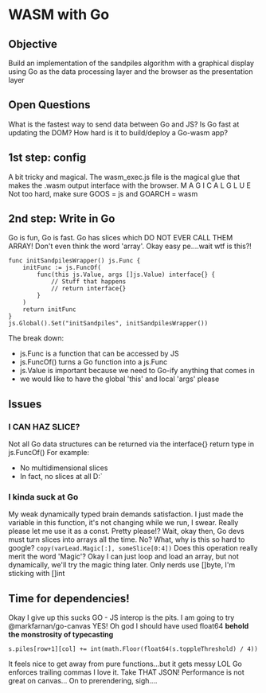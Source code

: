 # WASM with Go
## Objective
Build an implementation of the sandpiles algorithm with a graphical display using Go as the data processing layer and the browser as the presentation layer
## Open Questions
What is the fastest way to send data between Go and JS?
Is Go fast at updating the DOM?
How hard is it to build/deploy a Go-wasm app?
## 1st step: config
A bit tricky and magical.
The wasm_exec.js file is the magical glue that makes the .wasm output interface with the browser.
M A G I C A L G L U E
Not too hard, make sure GOOS = js and GOARCH = wasm
## 2nd step: Write in Go
Go is fun, Go is fast.
Go has slices which DO NOT EVER CALL THEM ARRAY!
Don't even think the word 'array'.
Okay easy pe....wait wtf is this?!
```
func initSandpilesWrapper() js.Func {
	initFunc := js.FuncOf(
		func(this js.Value, args []js.Value) interface{} {
            // Stuff that happens
            // return interface{}
        }
    )
    return initFunc
}
js.Global().Set("initSandpiles", initSandpilesWrapper())
```
The break down:
- js.Func is a function that can be accessed by JS
- js.FuncOf() turns a Go function into a js.Func
- js.Value is important because we need to Go-ify anything that comes in
- we would like to have the global 'this' and local 'args' please

## Issues
### I CAN HAZ SLICE?
Not all Go data structures can be returned via the interface{} return type in js.FuncOf()
For example:
- No multidimensional slices
- In fact, no slices at all D:`
### I kinda suck at Go
My weak dynamically typed brain demands satisfaction.
I just made the variable in this function, it's not changing while we run, I swear.
Really please let me use it as a const.
Pretty please!?
Wait, okay then, Go devs must turn slices into arrays all the time.
No? What, why is this so hard to google?
```copy(varLead.Magic[:], someSlice[0:4])```
Does this operation really merit the word 'Magic'?
Okay I can just loop and load an array, but not dynamically, we'll try the magic thing later.
Only nerds use []byte, I'm sticking with []int
## Time for dependencies!
Okay I give up this sucks GO - JS interop is the pits.
I am going to try @markfarnan/go-canvas
YES!
Oh god I should have used float64 
**behold the monstrosity of typecasting**
```
s.piles[row+1][col] += int(math.Floor(float64(s.toppleThreshold) / 4))
```
It feels nice to get away from pure functions...but it gets messy
LOL Go enforces trailing commas I love it. Take THAT JSON!
Performance is not great on canvas...
On to prerendering, sigh....